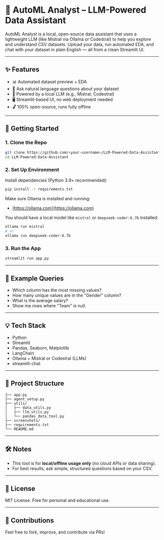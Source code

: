 # 🤖 AutoML Analyst – LLM-Powered Data Assistant

AutoML Analyst is a local, open-source data assistant that uses a lightweight LLM (like Mistral via Ollama or Codestral) to help you explore and understand CSV datasets. Upload your data, run automated EDA, and chat with your dataset in plain English — all from a clean Streamlit UI.

---

## ✨ Features

- 📊 Automated dataset preview + EDA
- 💬 Ask natural language questions about your dataset
- 🧠 Powered by a local LLM (e.g., Mistral, Codestral)
- 🖥️ Streamlit-based UI, no web deployment needed
- 🔓 100% open-source, runs fully offline

---

## 🚀 Getting Started

### 1. Clone the Repo

```bash
git clone https://github.com/<your-username>/LLM-Powered-Data-Assistant.git
cd LLM-Powered-Data-Assistant
````

### 2. Set Up Environment

Install dependencies (Python 3.9+ recommended):

```bash
pip install -r requirements.txt
```

Make sure Ollama is installed and running:

* [https://ollama.com](https://ollama.com)

You should have a local model like `mistral` or `deepseek-coder:6.7b` installed:

```bash
ollama run mistral
# or
ollama run deepseek-coder:6.7b
```

### 3. Run the App

```bash
streamlit run app.py
```

---

## 🧠 Example Queries

* Which column has the most missing values?
* How many unique values are in the "Gender" column?
* What is the average salary?
* Show me rows where "Team" is null.

---

## 💡 Tech Stack

* Python
* Streamlit
* Pandas, Seaborn, Matplotlib
* LangChain
* Ollama + Mistral or Codestral (LLMs)
* streamlit-chat

---

## 📁 Project Structure

```
├── app.py
├── agent_setup.py
├── utils/
│   ├── data_utils.py
│   ├── llm_utils.py
│   └── pandas_data_tool.py
├── screenshots/
├── requirements.txt
└── README.md
```

---

## 🛠️ Notes

* This tool is for **local/offline usage only** (no cloud APIs or data sharing).
* For best results, ask simple, structured questions based on your CSV.

---

## 🧪 License

MIT License. Free for personal and educational use.

---

## 🙌 Contributions

Feel free to fork, improve, and contribute via PRs!
